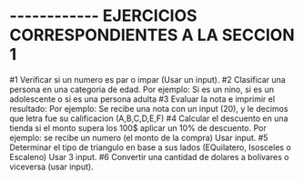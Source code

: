 # ------------ EJERCICIOS CORRESPONDIENTES A LA SECCION 1

#1 Verificar si un numero es par o impar (Usar un input).
#2 Clasificar una persona en una categoria de edad. Por ejemplo: Si es un nino, si es un adolescente o si es una persona adulta
#3 Evaluar la nota e imprimir el resultado: Por ejemplo: Se recibe una nota con un input (20), y le decimos que letra fue su calificacion (A,B,C,D,E,F)
#4 Calcular el descuento en una tienda si el monto supera los 100$ aplicar un 10% de descuento. Por ejemplo: se recibe un numero (el monto de la compra) Usar input.
#5 Determinar el tipo de triangulo en base a sus lados (EQuilatero, Isosceles o Escaleno) Usar 3 input.
#6 Convertir una cantidad de dolares a bolivares o viceversa (usar input). 
